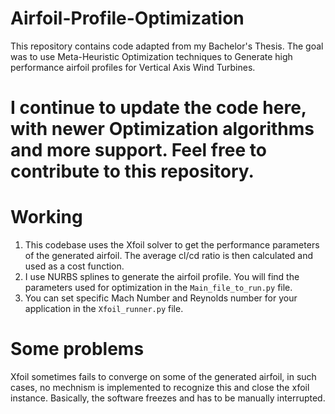 # Airfoil-Profile-Optimization
This repository contains code adapted from my Bachelor's Thesis. The goal was to use Meta-Heuristic Optimization techniques to Generate high performance airfoil profiles for Vertical Axis Wind Turbines.

# I continue to update the code here, with newer Optimization algorithms and more support. Feel free to contribute to this repository.

# Working

1. This codebase uses the Xfoil solver to get the performance parameters of the generated airfoil. The average cl/cd ratio is then calculated and used as a cost function.
2. I use NURBS splines to generate the airfoil profile. You will find the parameters used for optimization in the ```Main_file_to_run.py``` file.
3. You can set specific Mach Number and Reynolds number for your application in the ```Xfoil_runner.py``` file. 

# Some problems

Xfoil sometimes fails to converge on some of the generated airfoil, in such cases, no mechnism is implemented to recognize this and close the xfoil instance.
Basically, the software freezes and has to be manually interrupted.
